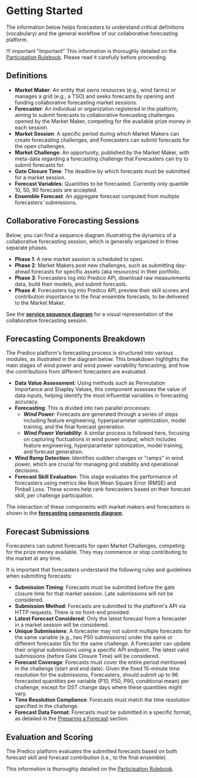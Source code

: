 # Getting Started

The information below helps forecasters to understand critical definitions (vocabulary) and the general workflow of our collaborative forecasting platform.

!!! important "Important"
    This information is thoroughly detailed on the <a href="static/predico_rulebook.pdf" download>Participation Rulebook</a>. Please read it carefully before proceeding.

## Definitions
    
- **Market Maker**: An entity that owns resources (e.g., wind farms) or manages a grid (e.g., a TSO) and seeks forecasts by opening and funding collaborative forecasting market sessions.
- **Forecaster**: An individual or organization registered in the platform, aiming to submit forecasts to collaborative forecasting challenges opened by the Market Maker, competing for the available prize money in each session.
- **Market Session**: A specific period during which Market Makers can create forecasting challenges, and Forecasters can submit forecasts for the open challenges.
- **Market Challenge**: An opportunity, published by the Market Maker, with meta-data regarding a forecasting challenge that Forecasters can try to submit forecasts for.
- **Gate Closure Time**: The deadline by which forecasts must be submitted for a market session.
- **Forecast Variables**: Quantities to be forecasted. Currently only quantile 10, 50, 90 forecasts are accepted.
- **Ensemble Forecast**: An aggregate forecast computed from multiple forecasters’ submissions.


## Collaborative Forecasting Sessions

Below, you can find a sequence diagram illustrating the dynamics of a collaborative forecasting session, which is generally organized in three separate phases.

- **Phase 1**: A new market session is scheduled to open.
- **Phase 2**: Market Makers post new challenges, such as submitting day-ahead forecasts for specific assets (aka resources) in their portfolio.
- **Phase 3**: Forecasters log into Predico API, download raw measurements data, build their models, and submit forecasts.
- **Phase 4**: Forecasters log into Predico API, preview their skill scores and contribution importance to the final ensemble forecasts, to be delivered to the Market Maker.

See the **<a href="static/predico-elia-interactions-sd.png" target="_blank">service sequence diagram</a>** for a visual representation of the collaborative forecasting session.


## Forecasting Components Breakdown

The Predico platform's forecasting process is structured into various modules, as illustrated in the diagram below. This breakdown highlights the main stages of wind power and wind power variability forecasting, and how the contributions from different forecasters are evaluated.

- **Data Value Assessment**: Using methods such as Permutation Importance and Shapley Values, this component assesses the value of data inputs, helping identify the most influential variables in forecasting accuracy.
- **Forecasting**: This is divided into two parallel processes:
    * ***Wind Power***: Forecasts are generated through a series of steps including feature engineering, hyperparameter optimization, model training, and the final forecast generation.
    * ***Wind Power Variability***: A similar process is followed here, focusing on capturing fluctuations in wind power output, which includes feature engineering, hyperparameter optimization, model training, and forecast generation.
- **Wind Ramp Detection**: Identifies sudden changes or "ramps" in wind power, which are crucial for managing grid stability and operational decisions.
- **Forecast Skill Evaluation**: This stage evaluates the performance of forecasters using metrics like Root Mean Square Error (RMSE) and Pinball Loss. These scores help rank forecasters based on their forecast skill, per challenge participation.

The interaction of these components with market makers and forecasters is shown in the **<a href="static/modules-breakdown.png" target="_blank">forecasting components diagram</a>**.


## Forecast Submissions

Forecasters can submit forecasts for open Market Challenges, competing for the prize money available. They may commence or stop contributing to the market at any time.

It is important that forecasters understand the following rules and guidelines when submitting forecasts:

- **Submission Timing**: Forecasts must be submitted before the gate closure time for that market session. Late submissions will not be considered.
- **Submission Method**: Forecasts are submitted to the platform's API via HTTP requests. There is no front-end provided.
- **Latest Forecast Considered**: Only the latest forecast from a forecaster in a market session will be considered.
- **Unique Submissions**: A forecaster may not submit multiple forecasts for the same variable (e.g., two P50 submissions) under the same or different forecaster IDs for the same challenge. A Forecaster can update their original submissions using a specific API endpoint. The latest valid submissions (before Gate Closure Time) will be considered.
- **Forecast Coverage**: Forecasts must cover the entire period mentioned in the challenge (start and end date). Given the fixed 15-minute time resolution for the submissions, Forecasters, should submit up to 96 forecasted quantities per variable (P10, P50, P90, conditional mean) per challenge, except for DST change days where these quantities might vary.
- **Time Resolution Compliance**: Forecasts must match the time resolution specified in the challenge.
- **Forecast Data Format**: Forecasts must be submitted in a specific format, as detailed in the [Preparing a Forecast](preparing_forecast.md) section.


## Evaluation and Scoring

The Predico platform evaluates the submitted forecasts based on both forecast skill and forecast contribution (i.e., to the final ensemble).

This information is thoroughly detailed on the <a href="static/predico_rulebook.pdf" download>Participation Rulebook</a>.


